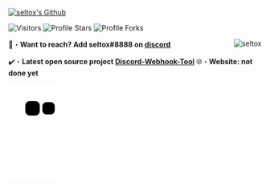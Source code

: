 <a href="https://discord.gg/acxeycMdNJ" target="_blank"> <img src="https://cdn.discordapp.com/attachments/909005393961816085/960733497293684777/IMG_6119.jpg" alt="seltox's Github"/></a>

<img src="https://komarev.com/ghpvc/?username=seltoxontop&label=Profile%20Views&color=008042&style=flat&label=Visitors" alt="Visitors"></a>
<img src="https://img.shields.io/badge/dynamic/json?&label=Total%20Stars&color=008042&style=flat&style=for-the-badge&query=%24.stars&url=https://api.github-star-counter.workers.dev/user/seltoxontop" alt="Profile Stars"></a>
<img src="https://img.shields.io/badge/dynamic/json?&label=Total%20Forks&color=008042&style=flat&style=for-the-badge&query=%24.forks&url=https://api.github-star-counter.workers.dev/user/seltoxontop" alt="Profile Forks"></a>

📩・**Want to reach? Add seltox#8888 on [discord](https://discord.gg/acxeycMdNJ)**
</a><img align="right" src="https://github-readme-stats.vercel.app/api/top-langs?username=seltoxontop&count_private=true&hide=procfile&theme=dark&border_color=000000&layout=compact&langs_count=10&custom_title=Most Used Coding Languages" alt="seltox" /> </p>
✔️・**Latest open source project [Discord-Webhook-Tool](https://github.com/seltoxontop/discord-webhook-tool)**
🌐・**Website: not done yet**

<a href="https://stfu.vip" target="_blank"><img src="https://github.com/rafaballerini/rafaballerini/blob/output/github-contribution-grid-snake.svg" alt="sneke"></a>
